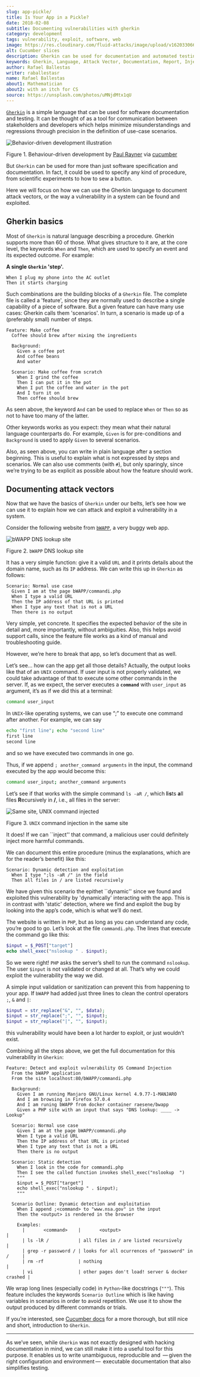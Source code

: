 ```yaml
---
slug: app-pickle/
title: Is Your App in a Pickle?
date: 2018-02-08
subtitle: Documenting vulnerabilities with gherkin
category: development
tags: vulnerability, exploit, software, web
image: https://res.cloudinary.com/fluid-attacks/image/upload/v1620330662/blog/app-pickle/cover_cmww8t.webp
alt: Cucumber slices
description: Gherkin can be used for documentation and automated testing. Here we focus on its basics and how we can use it to show how a given website can be attacked.
keywords: Gherkin, Language, Attack Vector, Documentation, Report, Injection, Vulnerability, Pentesting, Ethical Hacking
author: Rafael Ballestas
writer: raballestasr
name: Rafael Ballestas
about1: Mathematician
about2: with an itch for CS
source: https://unsplash.com/photos/uMNjdMtx1qU
---
```


[`Gherkin`](https://github.com/cucumber/cucumber/wiki/Gherkin)
is a simple language that
can be used for software documentation and testing.
It can be thought of as a tool for
communication between stakeholders and developers which
helps minimize misunderstandings and regressions
through precision in the definition of use-case scenarios.

<div class="imgblock">

![Behavior-driven development illustration](https://res.cloudinary.com/fluid-attacks/image/upload/c_scale,w_400/v1620330660/blog/app-pickle/bdd-cycle_a5xfdy.webp)

<div class="title">

Figure 1. Behaviour-driven development by [Paul
Rayner](http://thepaulrayner.com/about/) via [cucumber](https://cucumber.io/)

</div>

</div>

But `Gherkin` can be used for more than just
software specification and documentation.
In fact, it could be used to
specify any kind of procedure,
from scientific experiments to
how to sew a button.

Here we will focus on
how we can use the Gherkin language to
document attack vectors, or
the way a vulnerability in a system
can be found and exploited.

## Gherkin basics

Most of `Gherkin` is natural language
describing a procedure.
Gherkin supports more than 60 of those.
What gives structure to it are,
at the core level,
the keywords `When` and `Then`,
which are used to specify an event and
its expected outcome. For example:

**A single `Gherkin` 'step'.**

``` gherkin
When I plug my phone into the AC outlet
Then it starts charging
```

Such combinations are
the building blocks of a `Gherkin` file.
The complete file is called a 'feature',
since they are normally used to
describe a single capability
of a piece of software.
But a given feature can have many use cases:
Gherkin calls them 'scenarios'.
In turn, a scenario is made up of
 a (preferably small) number of steps.

``` gherkin
Feature: Make coffee
  Coffee should brew after mixing the ingredients

  Background:
    Given a coffee pot
    And coffee beans
    And water

  Scenario: Make coffee from scratch
    When I grind the coffee
    Then I can put it in the pot
    When I put the coffee and water in the pot
    And I turn it on
    Then coffee should brew
```

As seen above,
the keyword `And`
can be used to replace `When` or `Then`
so as not to have too many of the latter.

Other keywords works as you expect:
they mean
what their natural language counterparts do.
For example,
`Given` is for pre-conditions and
`Background` is used
to apply `Given`
to several scenarios.

Also, as seen above,
you can write in plain language
after a section beginning.
This is useful to explain
what is not expressed by steps and scenarios.
We can also use comments (with `#`),
but only sparingly,
since we’re trying to be
as explicit as possible
about how the feature should work.

## Documenting attack vectors

Now that we have the basics of `Gherkin` under our belts,
let’s see how we can use it
to explain how we can attack and
exploit a vulnerability in a system.

Consider the following website from
[`bWAPP`](link:http://itsecgames.com),
a very buggy web app.

<div class="imgblock">

![bWAPP DNS lookup site](https://res.cloudinary.com/fluid-attacks/image/upload/v1620330660/blog/app-pickle/scr-normal-use-case_p2arvd.webp)

<div class="title">

Figure 2. `bWAPP` DNS lookup site

</div>

</div>

It has a very simple function:
give it a valid `URL` and
it prints details about the domain name,
such as its `IP` address.
We can write this up in `Gherkin` as follows:

``` gherkin
Scenario: Normal use case
  Given I am at the page bWAPP/commandi.php
  When I type a valid URL
  Then the IP address of that URL is printed
  When I type any text that is not a URL
  Then there is no output
```

Very simple, yet concrete.
It specifies the expected
behavior of the site
in detail and,
more importantly,
without ambiguities.
Also, this helps avoid support calls,
since the feature file works
as a kind of manual and
troubleshooting guide.

However, we’re here to break that app,
so let’s document that as well.

Let’s see…​
how can the app get all those details?
Actually, the output looks
like that of an `UNIX` command.
If user input is not properly validated,
we could take advantage of that to
execute some other commands in the server.
If, as we expect,
the server executes a **`command`**
with `user_input` as argument,
it’s as if we did this at a terminal:

``` bash
command user_input
```

In `UNIX`-like operating systems,
we can use “;” to execute one command after another.
For example, we can say

``` bash
echo "first line"; echo "second line"
first line
second line
```

and so we have executed two commands in one go.

Thus, if we append
`; another_command arguments`
in the input,
the command executed by the app
would become this:

``` bash
command user_input; another_command arguments
```

Let’s see if that works with
the simple command `ls -aR /`, which
**l**i**s**ts **a**ll files **R**ecursively in **/**,
i.e., all files in the server:

<div class="imgblock">

![Same site, UNIX command injected](https://res.cloudinary.com/fluid-attacks/image/upload/v1620330660/blog/app-pickle/scr-ls-injected_rbvn0e.webp)

<div class="title">

Figure 3. `UNIX` command injection in the same site

</div>

</div>

It does\!
If we can \`\`inject'' that command,
a malicious user could definitely
inject more harmful commands.

We can document this entire procedure
(minus the explanations,
which are for the reader’s benefit)
like this:

``` gherkin
Scenario: Dynamic detection and exploitation
  When I type ";ls -aR /" in the field
  Then all files in / are listed recursively
```

We have given this scenario the epithet \`\`dynamic'' since
we found and exploited this vulnerability
by 'dynamically' interacting with the app.
This is in contrast with 'static' detection,
where we find and exploit the bug
by looking into the app’s code,
which is what we’ll do next.

The website is written in `PHP`,
but as long as you can understand any code,
you’re good to go.
Let’s look at the file `commandi.php`.
The lines that execute the command go like this:

``` php
$input = $_POST["target"]
echo shell_exec("nslookup " . $input);
```

So we were right\!
`PHP` asks the server’s shell to
run the command `nslookup`.
The user `$input` is not validated or
changed at all.
That’s why we could exploit
the vulnerability the way we did.

A simple input validation or sanitization
can prevent this
from happening to your app.
If `bWAPP` had added just three lines
to clean the control operators `;`, `&` and `|`:

``` php
$input = str_replace("&", "", $data);
$input = str_replace(";", "", $input);
$input = str_replace("|", "", $input);
```

this vulnerability would have been
a lot harder to exploit, or
just wouldn’t exist.

Combining all the steps above,
we get the full documentation
for this vulnerability
in `Gherkin`:

``` gherkin
Feature: Detect and exploit vulnerability OS Command Injection
  From the bWAPP application
  From the site localhost:80/bWAPP/commandi.php

  Background:
    Given I am running Manjaro GNU/Linux kernel 4.9.77-1-MANJARO
    And I am browsing in Firefox 57.0.4
    And I am runing bWAPP from docker container raesene/bwapp
    Given a PHP site with an input that says "DNS lookup: ____ -> Lookup"

  Scenario: Normal use case
    Given I am at the page bWAPP/commandi.php
    When I type a valid URL
    Then the IP address of that URL is printed
    When I type any text that is not a URL
    Then there is no output

  Scenario: Static detection
    When I look in the code for commandi.php
    Then I see the called function invokes shell_exec("nslookup  ")
    """
    $input = $_POST["target"]
    echo shell_exec("nslookup " . $input);
    """

  Scenario Outline: Dynamic detection and exploitation
    When I append ;<command> to "www.nsa.gov" in the input
    Then the <output> is rendered in the browser

    Examples:
      |       <command>    |       <output>                                  |
      | ls -lR /           | all files in / are listed recursively           |
      | grep -r password / | looks for all ocurrences of "password" in /     |
      | rm -rf             | nothing                                         |
      | vi                 | other pages don't load! server & docker crashed |
```

We wrap long lines
(especially code)
in `Python`-like docstrings (`"""`).
This feature includes the keywords
`Scenario Outline` which is like
having variables in scenarios
in order to avoid repetition.
We use it to show
the output produced by
different commands or trials.

If you’re interested,
see [Cucumber docs](https://cucumber.io/docs/reference)
for a more thorough,
but still nice and short,
introduction to `Gherkin`.

---
As we’ve seen,
while `Gherkin`
was not exactly designed
with hacking documentation in mind,
we can still make it into a useful tool
for this purpose.
It enables us to write
unambiguous, reproducible and
 — given the right configuration and environment — 
executable documentation that
also simplifies testing.
